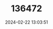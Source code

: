 ---
title: "136472"
category: "Babyrousa togeanensis"
draft: false
date: 2024-02-22 13:03:51
languages:
  English: ["Malenge Babirusa", "Togian Babirusa", "Togian Islands Babirusa"]
  French: ["Babiroussa de l'île Togian", "Babiroussa des Togian"]
  Spanish; Castilian: ["Babirusa de Togian"]
  German: ["Hirscheber", "Togian-Hirscheber"]
---